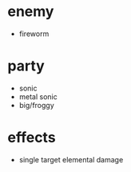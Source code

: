 # enemy
* fireworm
# party
* sonic
* metal sonic
* big/froggy
# effects
* single target elemental damage
